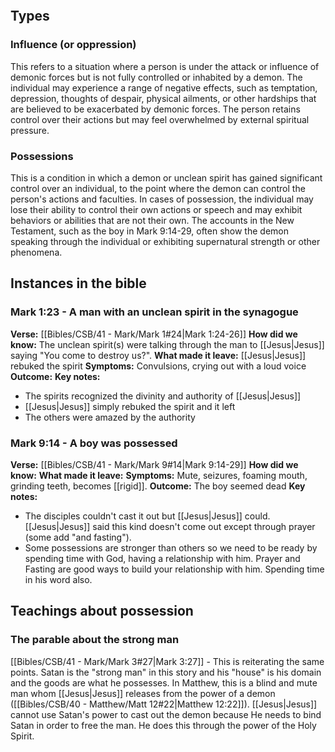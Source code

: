```table-of-contents
```

## Types
### Influence (or oppression)
This refers to a situation where a person is under the attack or influence of demonic forces but is not fully controlled or inhabited by a demon. The individual may experience a range of negative effects, such as temptation, depression, thoughts of despair, physical ailments, or other hardships that are believed to be exacerbated by demonic forces. The person retains control over their actions but may feel overwhelmed by external spiritual pressure.
### Possessions
This is a condition in which a demon or unclean spirit has gained significant control over an individual, to the point where the demon can control the person's actions and faculties. In cases of possession, the individual may lose their ability to control their own actions or speech and may exhibit behaviors or abilities that are not their own. The accounts in the New Testament, such as the boy in Mark 9:14-29, often show the demon speaking through the individual or exhibiting supernatural strength or other phenomena.

## Instances in the bible
### Mark 1:23 - A man with an unclean spirit in the synagogue
**Verse:** [[Bibles/CSB/41 - Mark/Mark 1#24|Mark 1:24-26]] 
**How did we know:** The unclean spirit(s) were talking through the man to [[Jesus|Jesus]] saying "You come to destroy us?".
**What made it leave:** [[Jesus|Jesus]] rebuked the spirit
**Symptoms:** Convulsions, crying out with a loud voice
**Outcome:**
**Key notes:**
- The spirits recognized the divinity and authority of [[Jesus|Jesus]]
- [[Jesus|Jesus]] simply rebuked the spirit and it left
- The others were amazed by the authority

### Mark 9:14 - A boy was possessed
**Verse:** [[Bibles/CSB/41 - Mark/Mark 9#14|Mark 9:14-29]] 
**How did we know:**
**What made it leave:**
**Symptoms:** Mute, seizures, foaming mouth, grinding teeth, becomes [[rigid]].
**Outcome:** The boy seemed dead
**Key notes:** 
- The disciples couldn't cast it out but [[Jesus|Jesus]] could. [[Jesus|Jesus]] said this kind doesn't come out except through prayer (some add "and fasting"). 
- Some possessions are stronger than others so we need to be ready by spending time with God, having a relationship with him. Prayer and Fasting are good ways to build your relationship with him. Spending time in his word also.

## Teachings about possession
### The parable about the strong man
[[Bibles/CSB/41 - Mark/Mark 3#27|Mark 3:27]] - This is reiterating the same points. Satan is the "strong man" in this story and his "house" is his domain and the goods are what he possesses. In Matthew, this is a blind and mute man whom [[Jesus|Jesus]] releases from the power of a demon ([[Bibles/CSB/40 - Matthew/Matt 12#22|Matthew 12:22]]). [[Jesus|Jesus]] cannot use Satan's power to cast out the demon because He needs to bind Satan in order to free the man. He does this through the power of the Holy Spirit.